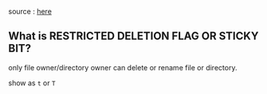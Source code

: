 source : [here](https://youtu.be/-KPbAZ6sD_k?si=tIdGvVJDRy3wivBR)

## What is RESTRICTED DELETION FLAG OR STICKY BIT?

only file owner/directory owner can delete or rename file or directory.  

show as ```t``` or ```T```  

